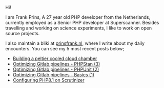 Hi!

I am Frank Prins, A 27 year old PHP developer from the Netherlands, currently employed as a Senior PHP developer at Superscanner.
Besides travelling and working on science experiments, I like to work on open source projects.

I also maintain a bliki at [prinsfrank.nl](https://prinsfrank.nl), where I write about my daily encounters. You can see my 5 most recent posts below;


<!--START_SECTION:feed-->
* [Building a peltier cooled cloud chamber](https:&#x2F;&#x2F;prinsfrank.nl&#x2F;2022&#x2F;05&#x2F;02&#x2F;Building-a-peltier-cooled-cloud-chamber)
* [Optimizing Gitlab pipelines - PHPStan (3)](https:&#x2F;&#x2F;prinsfrank.nl&#x2F;2022&#x2F;03&#x2F;08&#x2F;Optimizing-gitlab-pipelines-pt-3-phpstan)
* [Optimizing Gitlab pipelines - PHPUnit (2)](https:&#x2F;&#x2F;prinsfrank.nl&#x2F;2022&#x2F;02&#x2F;16&#x2F;Optimizing-gitlab-pipelines-pt-2-phpunit)
* [Optimizing Gitlab pipelines - Basics (1)](https:&#x2F;&#x2F;prinsfrank.nl&#x2F;2022&#x2F;02&#x2F;15&#x2F;Optimizing-gitlab-pipelines-pt-1-basics)
* [Configuring PHP8.1 on Scrutinizer](https:&#x2F;&#x2F;prinsfrank.nl&#x2F;2022&#x2F;02&#x2F;04&#x2F;Configuring-PHP8.1-on-scrutinizer)
<!--END_SECTION:feed-->
